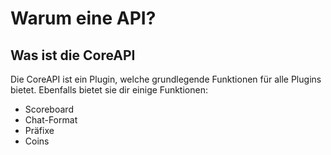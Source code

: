 # Warum eine API?

## Was ist die CoreAPI

Die CoreAPI ist ein Plugin, welche grundlegende Funktionen für alle Plugins bietet. Ebenfalls bietet sie dir einige Funktionen:

* Scoreboard 
* Chat-Format
* Präfixe
* Coins
